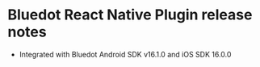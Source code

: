 # Bluedot React Native Plugin release notes

- Integrated with Bluedot Android SDK v16.1.0 and iOS SDK 16.0.0
